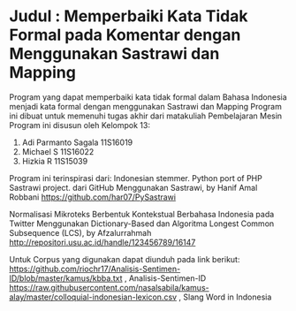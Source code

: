 # Judul : Memperbaiki Kata Tidak Formal pada Komentar dengan Menggunakan Sastrawi dan Mapping

Program yang dapat memperbaiki kata tidak formal dalam Bahasa Indonesia menjadi kata formal dengan menggunakan Sastrawi dan Mapping
Program ini dibuat untuk memenuhi tugas akhir dari matakuliah Pembelajaran Mesin Program ini disusun oleh Kelompok 13:

1. Adi Parmanto Sagala 11S16019
2. Michael S 11S16022
3. Hizkia R 11S15039

Program ini terinspirasi dari:
Indonesian stemmer. Python port of PHP Sastrawi project. dari GitHub Menggunakan Sastrawi, by Hanif Amal Robbani https://github.com/har07/PySastrawi

Normalisasi Mikroteks Berbentuk Kontekstual Berbahasa Indonesia pada Twitter Menggunakan Dictionary-Based dan Algoritma Longest Common Subsequence (LCS), by Afzalurrahmah
http://repositori.usu.ac.id/handle/123456789/16147

Untuk Corpus yang digunakan dapat diunduh pada link berikut:
https://github.com/riochr17/Analisis-Sentimen-ID/blob/master/kamus/kbba.txt , Analisis-Sentimen-ID
https://raw.githubusercontent.com/nasalsabila/kamus-alay/master/colloquial-indonesian-lexicon.csv , Slang Word in Indonesia
